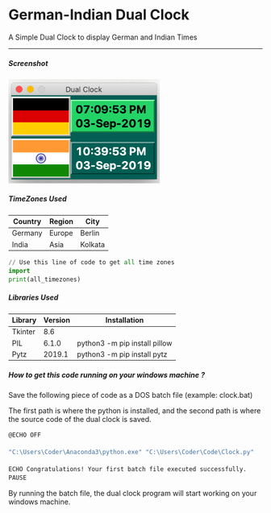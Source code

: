 # German-Indian Dual Clock

A Simple Dual Clock to display German and Indian Times

___

<h5>Screenshot</h5>
<img src='Images/Dual%20Clock.png' width=300>

<h5>TimeZones Used</h5>

| Country | Region | City    |
| ------- | ------ | ------- |
| Germany | Europe | Berlin  |
| India   | Asia   | Kolkata |




```python
// Use this line of code to get all time zones
import 
print(all_timezones)
```

<h5>Libraries Used</h5>

| Library | Version | Installation                  |
| ------- | ------- | ----------------------------- |
| Tkinter | 8.6     |                               |
| PIL     | 6.1.0   | python3 -m pip install pillow |
| Pytz    | 2019.1  | python3 -m pip install pytz   |



<h5>How to get this code running on your windows machine ?</h5>

Save the following piece of code as a DOS batch file (example: clock.bat)

The first path is where the python is installed, and the second path is where the source code of the dual clock is saved.

``` bash
@ECHO OFF

"C:\Users\Coder\Anaconda3\python.exe" "C:\Users\Coder\Code\Clock.py"

ECHO Congratulations! Your first batch file executed successfully.
PAUSE
```

By running the batch file, the dual clock program will start working on your windows machine.